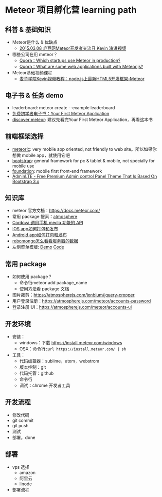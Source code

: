 # Meteor 项目孵化营 learning path

## 科普 & 基础知识
* Meteor是什么 & 优缺点
  * [2015.03.08 毛豆网Meteor开发者交流日 Kevin 演讲视频](http://www.youku.com/playlist_show/id_23545469.html) 
* 哪些公司在用 meteor？
  * [Quora：Which startups use Meteor in production?](http://www.quora.com/Which-startups-use-Meteor-in-production)
  * [Quora：What are some web applications built with Meteor.js?](http://www.quora.com/What-are-some-web-applications-built-with-Meteor-js)
* Meteor基础视频课程
  * [麦子学院Kevin视频教程：node.js上最新HTML5开发框架-Meteor](http://www.maiziedu.com/lesson/3446/)

## 电子书 & 任务 demo
* leaderboard: meteor create --example leaderboard
* [免费初学者电子书：Your First Meteor Application](http://meteortips.com/)
* [discover meteor](http://zh.discovermeteor.com/): 建议先看完Your First Meteor Application，再看这本书

## 前端框架选择
* [meteoric](http://meteoric.github.io/): very mobile app oriented, not friendly to web site。所以如果你想做 mobile app，就使用它吧
* [bootstrap](http://getbootstrap.com/): general framework for pc & tablet & mobile, not specially for mobile use
* [foundation](http://foundation.zurb.com/): mobile first front-end framework
* [AdminLTE - Free Premium Admin control Panel Theme That Is Based On Bootstrap 3.x](https://almsaeedstudio.com/preview)

## 知识库
* meteor 官方文档：https://docs.meteor.com/
* 常用 package 搜索：[atmosphere](https://atmospherejs.com/)
* [Cordova:调用手机 media 功能的 API](https://gist.github.com/luckyyang/00286f1a505933d95b84)
* [IOS app如何打包和发布](https://gist.github.com/luckyyang/11f63b98c5d29bc22086)
* [Android  app如何打包和发布](https://gist.github.com/luckyyang/e74b8f2af243dfa713bc)
* [robomongo怎么看看服务器的数据](https://gist.github.com/luckyyang/c30638ee236d62b3b8e5)
* 左侧菜单模版: [Demo](http://maodou-ionic-example.meteor.com) [Code](https://github.com/netanelgilad/meteor-ionic-example)
 
## 常用 package
* 如何使用 package？
  * 命令行meteor add package_name
  * 使用方法看 package 文档
* 图片裁剪：https://atmospherejs.com/jonblum/jquery-cropper
* 用户登录注册：https://atmospherejs.com/meteor/accounts-password
* 登录注册 UI：https://atmospherejs.com/meteor/accounts-ui

## 开发环境
* 安装：
  * windows：下载 https://install.meteor.com/windows
  * OSX：命令行`curl https://install.meteor.com/ | sh`
* 工具：
  * 代码编辑器：sublime，atom，webstrom
  * 版本控制：git
  * 代码托管：github
  * 命令行
  * 调试：chrome 开发者工具

## 开发流程
* 修改代码
* git commit
* git push
* 测试
* 部署，done
 
## 部署
* vps 选择
  * amazon
  * 阿里云
  * linode
* 部署流程
